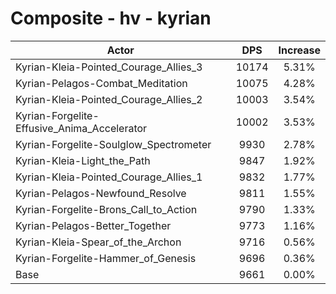 # Composite - hv - kyrian
| Actor | DPS | Increase |
|---|:---:|:---:|
|Kyrian-Kleia-Pointed_Courage_Allies_3|10174|5.31%|
|Kyrian-Pelagos-Combat_Meditation|10075|4.28%|
|Kyrian-Kleia-Pointed_Courage_Allies_2|10003|3.54%|
|Kyrian-Forgelite-Effusive_Anima_Accelerator|10002|3.53%|
|Kyrian-Forgelite-Soulglow_Spectrometer|9930|2.78%|
|Kyrian-Kleia-Light_the_Path|9847|1.92%|
|Kyrian-Kleia-Pointed_Courage_Allies_1|9832|1.77%|
|Kyrian-Pelagos-Newfound_Resolve|9811|1.55%|
|Kyrian-Forgelite-Brons_Call_to_Action|9790|1.33%|
|Kyrian-Pelagos-Better_Together|9773|1.16%|
|Kyrian-Kleia-Spear_of_the_Archon|9716|0.56%|
|Kyrian-Forgelite-Hammer_of_Genesis|9696|0.36%|
|Base|9661|0.00%|
